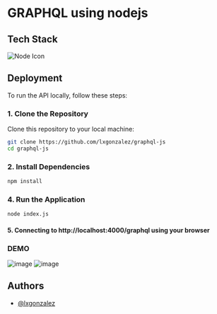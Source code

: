 
# GRAPHQL using nodejs

## Tech Stack

![Node Icon](https://img.icons8.com/?size=48&id=54087&format=png&color=000000)

## Deployment

To run the API locally, follow these steps:

### 1. Clone the Repository
Clone this repository to your local machine:
```bash
git clone https://github.com/lxgonzalez/graphql-js
cd graphql-js
```
### 2. Install Dependencies
```bash
npm install
```
### 4. Run the Application
```bash
node index.js
```
#### 5. Connecting to http://localhost:4000/graphql using your browser

### DEMO
![image](https://github.com/user-attachments/assets/a22797b8-0ba1-4c71-a725-3c3aabde752f)
![image](https://github.com/user-attachments/assets/15bf36a6-486d-4c2b-b69c-338a5c6f4133)

## Authors

- [@lxgonzalez](https://github.com/lxgonzalez)
